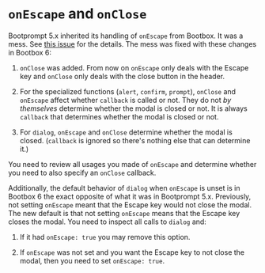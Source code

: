 ``onEscape`` and ``onClose``
============================

Bootprompt 5.x inherited its handling of ``onEscape`` from Bootbox. It was a
mess. See [this issue](https://github.com/lddubeau/bootprompt/issues/9) for the
details. The mess was fixed with these changes in Bootbox 6:

1. ``onClose`` was added. From now on ``onEscape`` only deals with the Escape
   key and ``onClose`` only deals with the close button in the header.

2. For the specialized functions (``alert``, ``confirm``, ``prompt``),
   ``onClose`` and ``onEscape`` affect whether ``callback`` is called or
   not. They do not *by themselves* determine whether the modal is closed or
   not. It is always ``callback`` that determines whether the modal is closed or
   not.

3. For ``dialog``, ``onEscape`` and ``onClose`` determine whether the modal is
   closed. (``callback`` is ignored so there's nothing else that can determine
   it.)

You need to review all usages you made of ``onEscape`` and determine whether you
need to also specify an ``onClose`` callback.

Additionally, the default behavior of ``dialog`` when ``onEscape`` is unset is
in Bootbox 6 the exact opposite of what it was in Bootprompt 5.x. Previously,
not setting ``onEscape`` meant that the Escape key would not close the
modal. The new default is that not setting ``onEscape`` means that the Escape
key closes the modal. You need to inspect all calls to ``dialog`` and:

1. If it had ``onEscape: true`` you may remove this option.

2. If ``onEscape`` was not set and you want the Escape key to not close the
   modal, then you need to set ``onEscape: true``.
